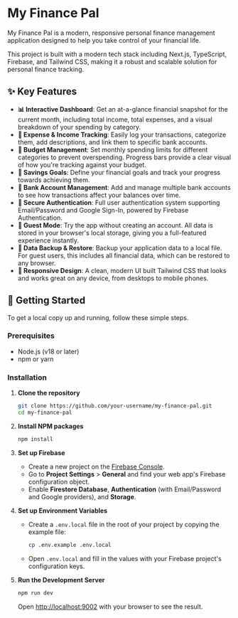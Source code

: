 # My Finance Pal

My Finance Pal is a modern, responsive personal finance management application designed to help you take control of your financial life. 

This project is built with a modern tech stack including Next.js, TypeScript, Firebase, and Tailwind CSS, making it a robust and scalable solution for personal finance tracking.

## ✨ Key Features

- **📊 Interactive Dashboard**: Get an at-a-glance financial snapshot for the current month, including total income, total expenses, and a visual breakdown of your spending by category.
- **💸 Expense & Income Tracking**: Easily log your transactions, categorize them, add descriptions, and link them to specific bank accounts.
- **🎯 Budget Management**: Set monthly spending limits for different categories to prevent overspending. Progress bars provide a clear visual of how you're tracking against your budget.
- **🐖 Savings Goals**: Define your financial goals and track your progress towards achieving them.
- **🏦 Bank Account Management**: Add and manage multiple bank accounts to see how transactions affect your balances over time.
- **🔐 Secure Authentication**: Full user authentication system supporting Email/Password and Google Sign-In, powered by Firebase Authentication.
- **👤 Guest Mode**: Try the app without creating an account. All data is stored in your browser's local storage, giving you a full-featured experience instantly.
- **🔄 Data Backup & Restore**: Backup your application data to a local file. For guest users, this includes all financial data, which can be restored to any browser.
- **📱 Responsive Design**: A clean, modern UI built Tailwind CSS that looks and works great on any device, from desktops to mobile phones.

## 🚀 Getting Started

To get a local copy up and running, follow these simple steps.

### Prerequisites

- Node.js (v18 or later)
- npm or yarn

### Installation

1.  **Clone the repository**
    ```sh
    git clone https://github.com/your-username/my-finance-pal.git
    cd my-finance-pal
    ```

2.  **Install NPM packages**
    ```sh
    npm install
    ```

3.  **Set up Firebase**
    - Create a new project on the [Firebase Console](https://console.firebase.google.com/).
    - Go to **Project Settings** > **General** and find your web app's Firebase configuration object.
    - Enable **Firestore Database**, **Authentication** (with Email/Password and Google providers), and **Storage**.

4.  **Set up Environment Variables**
    - Create a `.env.local` file in the root of your project by copying the example file:
      ```sh
      cp .env.example .env.local
      ```
    - Open `.env.local` and fill in the values with your Firebase project's configuration keys.

5.  **Run the Development Server**
    ```sh
    npm run dev
    ```
    Open [http://localhost:9002](http://localhost:9002) with your browser to see the result.





